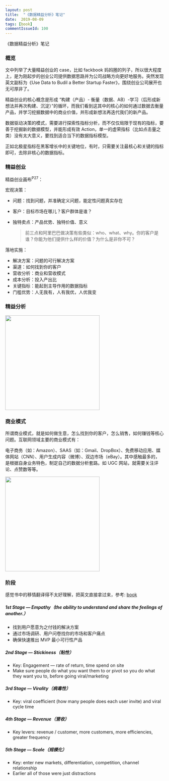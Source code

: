 ```yaml
---
layout: post
title:  "《数据精益分析》笔记"
date:  2019-08-09
tags: [book]
commentIssueId: 100
---
```




《数据精益分析》笔记



### 概览

文中列举了大量精益创业的 case，比如 fackbook 妈妈圈的列子，所以很大程度上，是为刚起步的创业公司提供数据思路并为公司战略方向更好地服务。突然发现英文副标为《Use Data to Budil a Better Startup Faster》，围绕创业公司展开也无可厚非了。

精益创业的核心概念是形成 “构建（产品）- 衡量（数据、AB）-学习（后形成新想法并再次构建、沉淀）”的循环，而我们看到这其中的核心的如何通过数据去衡量产品，并学习挖掘数据中的商业价值，并形成新想法再迭代我们的新产品。

数据驱动决策的模式，需要进行探索性指标分析，而不仅仅局限于现有的指标，要善于挖掘新的数据模型，并能形成有效 Action，单一的虚荣指标（比如点击量之类）没有太大意义，要找到适合当下的数据指标模型。

正如北极星指标在黑客增长中的关键地位，有时，只需要关注最核心和关键的指标即可，去除非核心的数据指标。



### 精益创业

精益创业画布<sup>P27</sup>：

宏观决策：

* 问题：找到问题，并准确定义问题，能定性问题真实存在

* 客户：目标市场在哪儿？客户群体是谁？

* 独特卖点：产品优势、独特价值、意义

  > 前三点和阿里巴巴做决策有些类似：who、what、why。你的客户是谁？你能为他们提供什么样的价值？为什么是非你不可？

落地实施：

* 解决方案：问题的可行解决方案
* 渠道：如何找到你的客户
* 营收分析：商业和营收模式
* 成本分析：投入产出比
* 关键指标：能起到主导作用的数据指标
* 门槛优势：人无我有，人有我优，人优我变





### 精益分析

<img width='300px' src="https://user-images.githubusercontent.com/7157346/62771450-d8cfbb80-bacf-11e9-8c56-1de57fac9883.png">



### 商业模式

所谓商业模式，就是如何做生意，怎么找到你的客户，怎么销售，如何赚钱等核心问题。互联网领域主要的商业模式有：

电子商务（如：Amazon）、SAAS（如：Gmail、DropBox）、免费移动应用、媒体网站（CNN）、用户生成内容（微博）、双边市场（eBay）。其中感触最多的，是根据自身业务特色，制定自己的数据分析套路。如 UGC 网站，就需要关注评论、点赞数等等。

<img width='300px' src="https://user-images.githubusercontent.com/7157346/62771916-d9b51d00-bad0-11e9-9f4e-24bf260c5c63.png">







### 阶段

感觉书中的移情翻译得不太好理解，把英文直接拿过来，参考: [book](https://medium.com/mbreads/book-summary-48-lean-analytics-use-data-to-build-a-better-startup-faster-f608d87d5d54)

##### 1st Stage — Empathy（the ability to understand and share the feelings of another.）

- 找到用户愿意为之付钱的解决方案
- 通过市场调研、用户问卷找你的市场和客户痛点
- 确保快速推出 MVP 最小可行性产品

##### 2nd Stage — Stickiness（粘性）

- Key: Engagement — rate of return, time spend on site
- Make sure people do what you want them to or pivot so you do what they want you to, before going viral/marketing

##### 3rd Stage — Virality（病毒性）

- Key: viral coefficient (how many people does each user invite) and viral cycle time

##### 4th Stage — Revenue（营收）

- Key levers: revenue / customer, more customers, more efficiencies, greater frequency

##### 5th Stage — Scale（规模化）

- Key: enter new markets, differentiation, competition, channel relationship
- Earlier all of those were just distractions